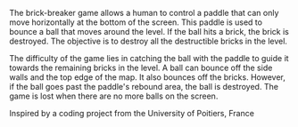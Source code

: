 The brick-breaker game allows a human to control a paddle that can only move horizontally at the bottom of the screen. 
This paddle is used to bounce a ball that moves around the level. If the ball hits a brick, the brick is destroyed. 
The objective is to destroy all the destructible bricks in the level.

The difficulty of the game lies in catching the ball with the paddle to guide it towards the remaining bricks in the level. 
A ball can bounce off the side walls and the top edge of the map. It also bounces off the bricks. However, if the ball goes 
past the paddle's rebound area, the ball is destroyed. The game is lost when there are no more balls on the screen.



Inspired by a coding project from the University of Poitiers, France
